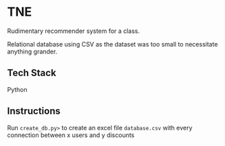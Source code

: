 # TNE

Rudimentary recommender system for a class.

Relational database using CSV as the dataset was too small to necessitate anything grander.

## Tech Stack

Python

## Instructions

Run `create_db.py>` to create an excel file `database.csv` with every connection between x users and y discounts
